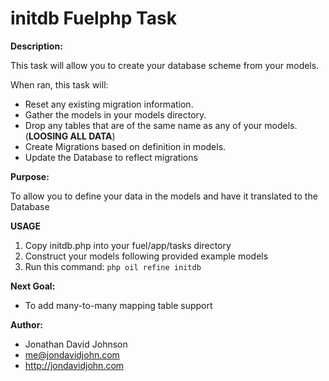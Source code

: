 initdb Fuelphp Task
===================

**Description:**

This task will allow you to create your database scheme from your models.

When ran, this task will:

 - Reset any existing migration information.
 - Gather the models in your models directory.
 - Drop any tables that are of the same name as any of your models. (**LOOSING ALL DATA**)
 - Create Migrations based on definition in models.
 - Update the Database to reflect migrations

**Purpose:**

To allow you to define your data in the models and have it translated to the Database

**USAGE**

 1. Copy initdb.php into your fuel/app/tasks directory
 2. Construct your models following provided example models
 3. Run this command:
    ```php oil refine initdb``` 

**Next Goal:**

 - To add many-to-many mapping table support

**Author:**

 - Jonathan David Johnson
 - me@jondavidjohn.com
 - http://jondavidjohn.com


